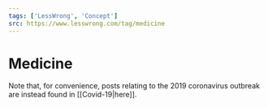 ```yaml
---
tags: ['LessWrong', 'Concept']
src: https://www.lesswrong.com/tag/medicine
---
```


# Medicine
Note that, for convenience, posts relating to the 2019 coronavirus outbreak are instead found in [[Covid-19|here]].

